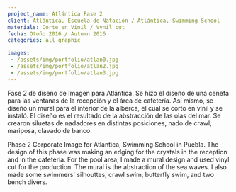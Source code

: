 ```yaml
---
project_name: Atlántica Fase 2
client: Atlántica, Escuela de Natación / Atlántica, Swimming School
materials: Corte en Vinil / Vynil cut
fecha: Otoño 2016 / Autumn 2016
categories: all graphic

images:
 - /assets/img/portfolio/atlan0.jpg
 - /assets/img/portfolio/atlan2.jpg
 - /assets/img/portfolio/atlan3.jpg
---
```

Fase 2 de diseño de Imagen para Atlántica. Se hizo el diseño de una cenefa para las ventanas de la recepción y el área de cafetería. Así mismo, se diseño un mural para el interior de la alberca, el cual se corto en vinil y se instaló. El diseño es el resultado de la abstracción de las olas del mar. Se crearon siluetas de nadadores en distintas posiciones, nado de crawl, mariposa, clavado de banco.


Phase 2 Corporate Image for Atlántica, Swimming School in Puebla. The design of this phase was making an edging for the crystals in the reception and in the cafeteria. For the pool area, I made a mural design and used vinyl cut for the production. The mural is the abstraction of the sea waves. I also made some swimmers' silhouttes, crawl swim, butterfly swim, and two bench divers.
